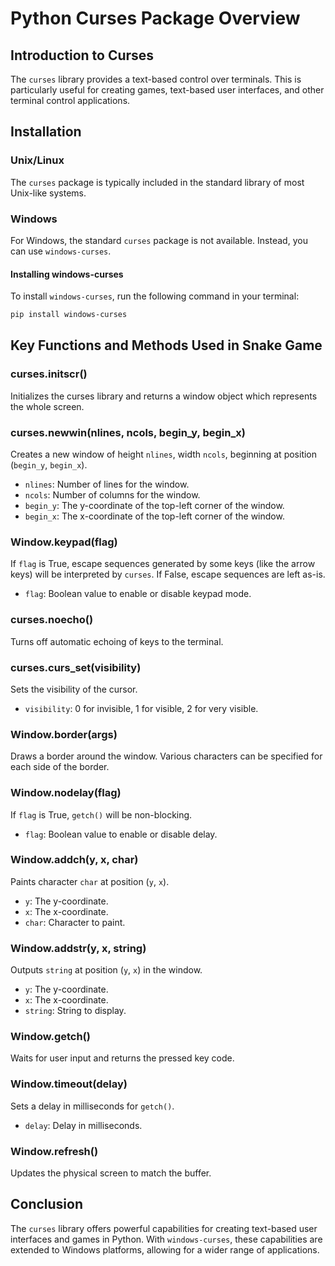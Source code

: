 
# Python Curses Package Overview

## Introduction to Curses
The `curses` library provides a text-based control over terminals. This is particularly useful for creating games, text-based user interfaces, and other terminal control applications.

## Installation
### Unix/Linux
The `curses` package is typically included in the standard library of most Unix-like systems.

### Windows
For Windows, the standard `curses` package is not available. Instead, you can use `windows-curses`.

#### Installing windows-curses
To install `windows-curses`, run the following command in your terminal:

```bash
pip install windows-curses
```

## Key Functions and Methods Used in Snake Game

### curses.initscr()
Initializes the curses library and returns a window object which represents the whole screen.

### curses.newwin(nlines, ncols, begin_y, begin_x)
Creates a new window of height `nlines`, width `ncols`, beginning at position (`begin_y`, `begin_x`).

- `nlines`: Number of lines for the window.
- `ncols`: Number of columns for the window.
- `begin_y`: The y-coordinate of the top-left corner of the window.
- `begin_x`: The x-coordinate of the top-left corner of the window.

### Window.keypad(flag)
If `flag` is True, escape sequences generated by some keys (like the arrow keys) will be interpreted by `curses`. If False, escape sequences are left as-is.

- `flag`: Boolean value to enable or disable keypad mode.

### curses.noecho()
Turns off automatic echoing of keys to the terminal.

### curses.curs_set(visibility)
Sets the visibility of the cursor.

- `visibility`: 0 for invisible, 1 for visible, 2 for very visible.

### Window.border(args)
Draws a border around the window. Various characters can be specified for each side of the border.

### Window.nodelay(flag)
If `flag` is True, `getch()` will be non-blocking.

- `flag`: Boolean value to enable or disable delay.

### Window.addch(y, x, char)
Paints character `char` at position (`y`, `x`).

- `y`: The y-coordinate.
- `x`: The x-coordinate.
- `char`: Character to paint.

### Window.addstr(y, x, string)
Outputs `string` at position (`y`, `x`) in the window.

- `y`: The y-coordinate.
- `x`: The x-coordinate.
- `string`: String to display.

### Window.getch()
Waits for user input and returns the pressed key code.

### Window.timeout(delay)
Sets a delay in milliseconds for `getch()`.

- `delay`: Delay in milliseconds.

### Window.refresh()
Updates the physical screen to match the buffer.

## Conclusion
The `curses` library offers powerful capabilities for creating text-based user interfaces and games in Python. With `windows-curses`, these capabilities are extended to Windows platforms, allowing for a wider range of applications.

